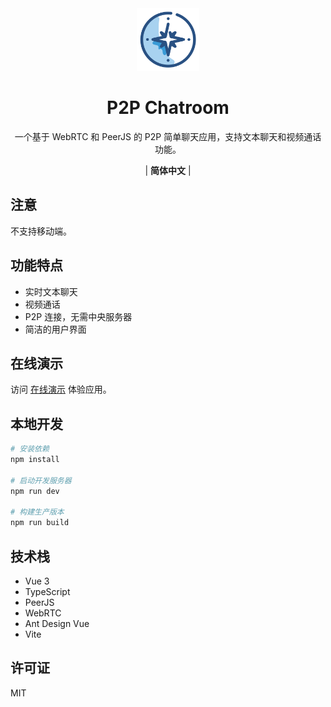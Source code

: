 <div align="center" >
    <img src="./public/icon.png" width="100px" height="100px"/>
    <h1>P2P Chatroom</h1>
    <p>一个基于 WebRTC 和 PeerJS 的 P2P 简单聊天应用，支持文本聊天和视频通话功能。</p>
    <p>
        | <b>简体中文</b> |
    </p>
</div>

## 注意

不支持移动端。

## 功能特点

- 实时文本聊天
- 视频通话
- P2P 连接，无需中央服务器
- 简洁的用户界面

## 在线演示

访问 [在线演示](https://himeditator.github.io/p2p-chatroom/) 体验应用。

## 本地开发

```bash
# 安装依赖
npm install

# 启动开发服务器
npm run dev

# 构建生产版本
npm run build
```

## 技术栈

- Vue 3
- TypeScript
- PeerJS
- WebRTC
- Ant Design Vue
- Vite

## 许可证

MIT
